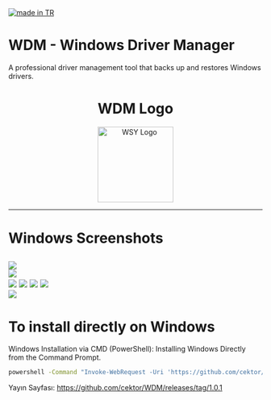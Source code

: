 <a href="#">
    <img src="https://raw.githubusercontent.com/pedromxavier/flag-badges/main/badges/TR.svg" alt="made in TR">
</a>

# WDM - Windows Driver Manager
A professional driver management tool that backs up and restores Windows drivers.

<h1 align="center">WDM Logo</h1>

<p align="center">
  <img src="wdm.png" alt="WSY Logo" width="150" height="150">
</p>

----------------------------------

# Windows Screenshots
![](screenshots/1.png)  
![](screenshots/2.png)  
![](screenshots/3.png)
![](screenshots/4.png)
![](screenshots/5.png) 
![](screenshots/6.png)  
![](screenshots/7.png)  
--------------------

# To install directly on Windows

Windows Installation via CMD (PowerShell): Installing Windows Directly from the Command Prompt.
```bash
powershell -Command "Invoke-WebRequest -Uri 'https://github.com/cektor/WDM/releases/download/1.0.1/Setup_Win64.exe' -OutFile 'Setup_Win64.exe'" && start /wait Setup_Win64.exe
```



Yayın Sayfası: https://github.com/cektor/WDM/releases/tag/1.0.1
